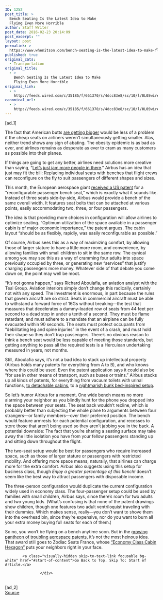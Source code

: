 ```yaml
---
ID: 1252
post_title: >
  Bench Seating Is the Latest Idea to Make
  Flying Even More Horrible
author: Staff Writer
post_date: 2016-02-23 20:14:09
post_excerpt: ""
layout: post
permalink: >
  https://www.whenitson.com/bench-seating-is-the-latest-idea-to-make-flying-even-more-horrible/
published: true
original_cats:
  - Transportation
original_title:
  - >
    Bench Seating Is the Latest Idea to Make
    Flying Even More Horrible
original_link:
  - >
    http://feeds.wired.com/c/35185/f/661370/s/4dcc83e8/sc/10/l/0L0Swired0N0C20A160C0A20Cbench0Eseating0Eis0Ethe0Elatest0Eidea0Eto0Emake0Eflying0Eeven0Emore0Ehorrible0C/story01.htm
canonical_url:
  - >
    http://feeds.wired.com/c/35185/f/661370/s/4dcc83e8/sc/10/l/0L0Swired0N0C20A160C0A20Cbench0Eseating0Eis0Ethe0Elatest0Eidea0Eto0Emake0Eflying0Eeven0Emore0Ehorrible0C/story01.htm
---
```

 [ad_1]
<br><div id=""><p>The fact that American butts <a href="http://www.gallup.com/poll/181271/obesity-rate-inches-2014.aspx">are getting bigger</a> would be less of a problem if the cheap seats on airliners weren’t simultaneously getting smaller. Alas, neither trend shows any sign of abating. The obesity epidemic is as bad as ever, and airlines remains as desperate as ever to cram as many customers as possible into their planes.</p>
<p>If things are going to get any better, airlines need solutions more creative than saying, “<a href="http://www.wired.com/2015/04/oh-good-airbus-wants-pack-11-passengers-one-row/" target="_blank">Let’s just jam more people in there</a>.” Airbus has an idea that just may fit the bill: Replacing individual seats with benches that flight crews can reconfigure on the fly to suit passengers of different shapes and sizes.</p>
<p>This month, the European aerospace giant <a href="http://www.businessinsider.com/airbus-patent-bench-seat-revolutionize-airline-ticket-sales-2016-2">received a US patent</a> for a “reconfigurable passenger bench seat,” which is exactly what it sounds like. Instead of three seats side-by-side, Airbus would provide a bench of the same overall width. It features seat belts that can be attached at various points, easily accommodating two, three, or four passengers.</p>
<p>The idea is that providing more choices in configuration will allow airlines to optimize seating. “Optimum utilization of the space available in a passenger cabin is of major economic importance,” the patent argues. The cabin layout “should be as flexibly, rapidly, was easily reconfigurable as possible.”</p>
<p>Of course, Airbus sees this as a way of maximizing comfort, by allowing those of larger stature to have a little more room, and convenience, by allowing families with small children to sit in the same row. The cynical among you may see this as a way of cramming four adults into space previously occupied by three, or generating new “services” that justify charging passengers more money. Whatever side of that debate you come down on, the point may well be moot.</p>
<p>“It’s not gonna happen,” says Richard Aboulafia, an aviation analyst with the Teal Group. Aviation interiors simply don’t change this radically, certainly not with any speed. The investment is enormous, in part because the rules that govern aircraft are so strict. Seats in commercial aircraft must be able to withstand a forward force of 16Gs without breaking—the test that measures that decelerates a dummy-loaded row of seats from 44 feet per second to a dead stop in under a tenth of a second. They must be flame retardant, and must adhere to a mandate that an airplane can be fully evacuated within 90 seconds. The seats must protect occupants from “debilitating leg and spine injuries” in the event of a crash, and must hold their shape so they don’t trap passengers. There’s no obvious reason to think a bench seat would be less capable of meeting those standards, but getting anything to pass all the required tests is a Herculean undertaking measured in years, not months.</p>
<p>Still, Aboulafia says, it’s not a bad idea to stack up intellectual property (Airbus holds many patents for everything from A to B), and who knows where this could be used. Even the patent application says it could also be “for use in other means of transport, such as buses or trains.” Airbus stacks up all kinds of patents, for everything from vacuum toilets with urinal functions, <a href="http://www.wired.com/2015/11/airbus-patents-detachable-cabins-to-cut-plane-boarding-times/">to detachable cabins</a>, to a <a href="http://pdfaiw.uspto.gov/.aiw?docid=20150274298&amp;SectionNum=2&amp;IDKey=04108B8962F7&amp;HomeUrl=http://appft.uspto.gov/netacgi/nph-Parser?Sect1=PTO2%2526Sect2=HITOFF%2526p=1%2526u=%25252Fnetahtml%25252FPTO%25252Fsearch-bool.html%2526r=12%2526f=G%2526l=50%2526co1=AND%2526d=PG01%2526s1=airbus%2526OS=airbus%2526RS=airbus">nightmarish bunk bed-inspired setup</a>.</p>
<p>So let’s humor Airbus for a moment. One wide bench means no more alarming your neighbor as you blindly hunt for the phone you dropped into the space between your seats. The seat back wouldn’t recline, which is probably better than subjecting the whole plane to arguments between four strangers—or family members—over their preferred position. The bench would feature armrests for each potential configuration, and recesses to store those that aren’t being used so they aren’t jabbing you in the back. A potential downside: The fact that you’re sharing a seating surface may take away the little isolation you have from your fellow passengers standing up and sitting down throughout the flight.</p>
<p>The two-seat setup would be best for passengers who require increased space, such as those of larger stature or passengers with restricted mobility. And offering more space means, naturally, that airlines can charge more for the extra comfort. Airbus also suggests using this setup for business class, though <em>Enjoy a greater percentage of this bench!</em> doesn’t seem like the best way to attract passengers with disposable income.</p>
<p>The three-person configuration would duplicate the current configuration widely used in economy class. The four-passenger setup could be used by families with small children, Airbus says, since there’s room for two adults and two young kids. (What’s confusing is that none of the patent drawings show children, though one features two adult ventriloquist traveling with their dummies. Which makes sense, really—you don’t want to shove them into the overhead bin, since they’re expensive, nor do you want to burn all your extra money buying full seats for each of them.)</p>
<p>So no, you won’t be flying on a bench anytime soon. But in the <a href="http://www.wired.com/2014/09/airbus-virtual-reality-helmets/" target="_blank">growing pantheon of troubling aerospace patents</a>, it’s not the most heinous idea. That award still goes to Zodiac Seats France, whose <a href="http://www.wired.com/2015/07/hey-look-nightmarish-idea-plane-seating-ever/" target="_blank">“Economy Class Cabin Hexagon”</a> puts your neighbors right in your face.</p>

			<a class="visually-hidden skip-to-text-link focusable bg-white" href="#start-of-content">Go Back to Top. Skip To: Start of Article.</a>

					</div>
<br>[ad_2]
<br><a href="http://feeds.wired.com/c/35185/f/661370/s/4dcc83e8/sc/10/l/0L0Swired0N0C20A160C0A20Cbench0Eseating0Eis0Ethe0Elatest0Eidea0Eto0Emake0Eflying0Eeven0Emore0Ehorrible0C/story01.htm">Source </a>